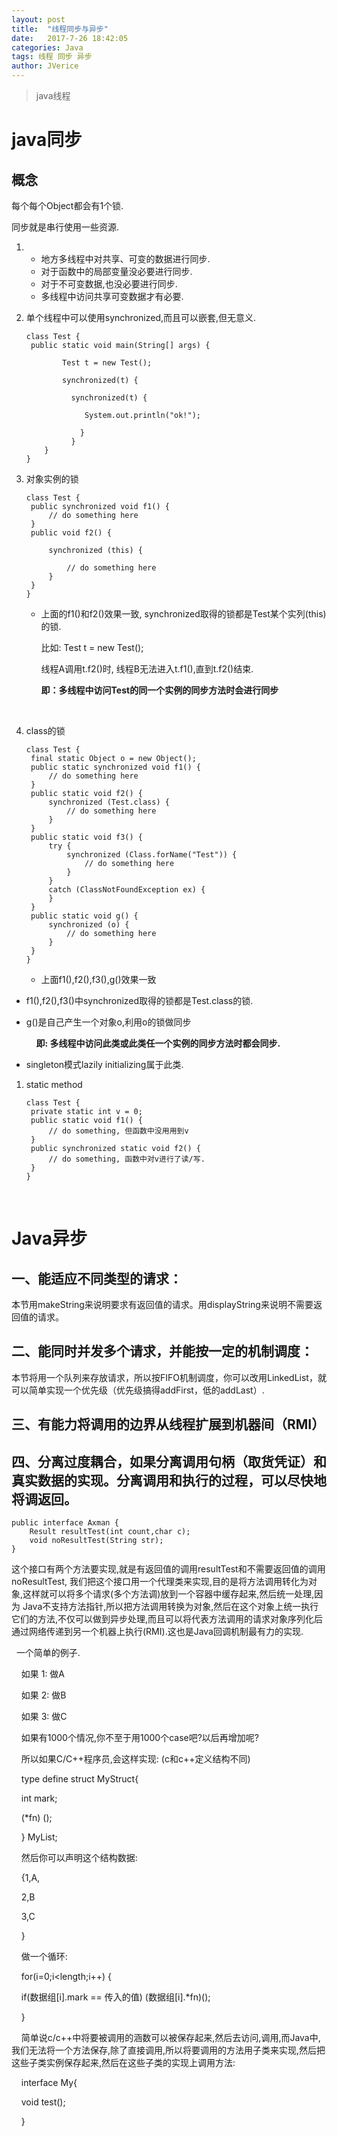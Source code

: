 ```yaml
---
layout: post
title:  "线程同步与异步"
date:   2017-7-26 18:42:05
categories: Java 
tags: 线程 同步 异步
author: JVerice
---
```





> java线程



# java同步

## 概念

每个每个Object都会有1个锁.

同步就是串行使用一些资源.



1. - 地方多线程中对共享、可变的数据进行同步.
   - 对于函数中的局部变量没必要进行同步.
   - 对于不可变数据,也没必要进行同步.
   - 多线程中访问共享可变数据才有必要.

2. 单个线程中可以使用synchronized,而且可以嵌套,但无意义.

   ```
   class Test {   
   	public static void main(String[] args) {

           Test t = new Test();

           synchronized(t) {

             synchronized(t) {

             	System.out.println("ok!");

      		   }
      		 }
       }
   } 

   ```


1. 对象实例的锁

   ```
   class Test {
   	public synchronized void f1() {
   		// do something here
   	}
   	public void f2() {

   		synchronized (this) {

   			// do something here
   		}
   	}
   }
   ```

   - 上面的f1()和f2()效果一致, synchronized取得的锁都是Test某个实列(this)的锁.

     比如: Test t = new Test();

     线程A调用t.f2()时, 线程B无法进入t.f1(),直到t.f2()结束.

     **即：多线程中访问Test的同一个实例的同步方法时会进行同步**

   ​

2. class的锁

   ```
   class Test {
   	final static Object o = new Object();
   	public static synchronized void f1() {
   		// do something here
   	}
   	public static void f2() {
   		synchronized (Test.class) {
   			// do something here
   		}
   	}
   	public static void f3() {
   		try {
   			synchronized (Class.forName("Test")) {
   				// do something here
   			}
   		}
   		catch (ClassNotFoundException ex) {
   		}
   	}
   	public static void g() {
   		synchronized (o) {
   			// do something here
   		}
   	}
   }
   ```

   - 上面f1(),f2(),f3(),g()效果一致


- f1(),f2(),f3()中synchronized取得的锁都是Test.class的锁.


- g()是自己产生一个对象o,利用o的锁做同步

       **即: 多线程中访问此类或此类任一个实例的同步方法时都会同步.**          

- singleton模式lazily initializing属于此类.

1. static method

   ```
   class Test {
   	private static int v = 0;
   	public static void f1() {
   		// do something, 但函数中没用用到v
   	}
   	public synchronized static void f2() {
   		// do something, 函数中对v进行了读/写.
   	}
   }
   ```

   ​

# Java异步

## 一、能适应不同类型的请求：

本节用makeString来说明要求有返回值的请求。用displayString来说明不需要返回值的请求。

## 二、能同时并发多个请求，并能按一定的机制调度：

本节将用一个队列来存放请求，所以按FIFO机制调度，你可以改用LinkedList，就可以简单实现一个优先级（优先级搞得addFirst，低的addLast）.

## 三、有能力将调用的边界从线程扩展到机器间（RMI）

## 四、分离过度耦合，如果分离调用句柄（取货凭证）和真实数据的实现。分离调用和执行的过程，可以尽快地将调返回。

```
public interface Axman {
    Result resultTest(int count,char c);
    void noResultTest(String str);
}
```

这个接口有两个方法要实现,就是有返回值的调用resultTest和不需要返回值的调用noResultTest, 我们把这个接口用一个代理类来实现,目的是将方法调用转化为对象,这样就可以将多个请求(多个方法调)放到一个容器中缓存起来,然后统一处理,因为 Java不支持方法指针,所以把方法调用转换为对象,然后在这个对象上统一执行它们的方法,不仅可以做到异步处理,而且可以将代表方法调用的请求对象序列化后通过网络传递到另一个机器上执行(RMI).这也是Java回调机制最有力的实现.

  一个简单的例子.

    如果 1: 做A

    如果 2: 做B

    如果 3: 做C

    如果有1000个情况,你不至于用1000个case吧?以后再增加呢?

    所以如果C/C++程序员,会这样实现: (c和c++定义结构不同)

    type define struct MyStruct{

    int mark;

    (*fn) ();

    } MyList;

    然后你可以声明这个结构数据:

    {1,A,

    2,B

    3,C

    }

    做一个循环:

    for(i=0;i<length;i++) {

    	if(数据组[i].mark == 传入的值) (数据组[i].*fn)();

    }

    简单说c/c++中将要被调用的涵数可以被保存起来,然后去访问,调用,而Java中,我们无法将一个方法保存,除了直接调用,所以将要调用的方法用子类来实现,然后把这些子类实例保存起来,然后在这些子类的实现上调用方法:

    interface My{

    	void test();

    }
